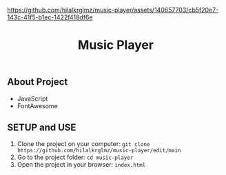 

https://github.com/hilalkrglmz/music-player/assets/140657703/cb5f20e7-143c-41f5-b1ec-1422f418df6e



<!DOCTYPE html>
<html lang="en">
<head>
    <meta charset="UTF-8">
    <meta name="viewport" content="width=device-width, initial-scale=1.0">
</head>
<body>
    <header>
        <h1>Music Player</h1>
    </header>
    <div class="container">
        <h2>About Project</h2>
            <ul>
                <li>JavaScript</li>
                <li>FontAwesome</li>
            </ul>
            <h2>SETUP and USE</h2>
        <ol>
            <li>Clone the project on your computer: <code>git clone https://github.com/hilalkrglmz/music-player/edit/main</code></li>
            <li>Go to the project folder: <code>cd music-player</code></li>
            <li>Open the project in your browser: <code>index.html</code></li>
        </ol>
    </div>
</body>
